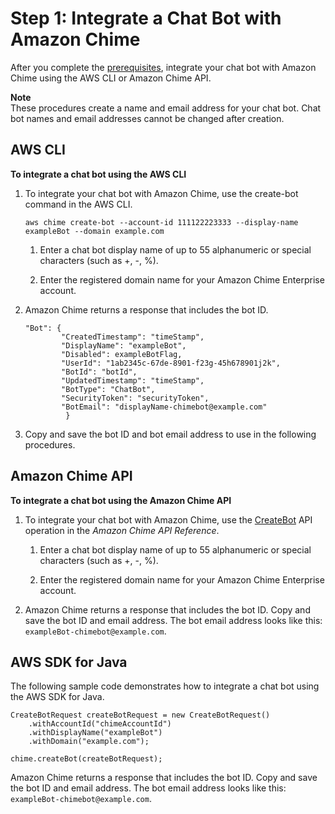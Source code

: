 # Step 1: Integrate a Chat Bot with Amazon Chime<a name="integrate-bots"></a>

After you complete the [prerequisites](use-bots.md#bots-prereqs), integrate your chat bot with Amazon Chime using the AWS CLI or Amazon Chime API\.

**Note**  
These procedures create a name and email address for your chat bot\. Chat bot names and email addresses cannot be changed after creation\.

## AWS CLI<a name="integ-cli"></a>

**To integrate a chat bot using the AWS CLI**

1. To integrate your chat bot with Amazon Chime, use the create\-bot command in the AWS CLI\.

   ```
   aws chime create-bot --account-id 111122223333 --display-name exampleBot --domain example.com
   ```

   1. Enter a chat bot display name of up to 55 alphanumeric or special characters \(such as \+, \-, %\)\.

   1. Enter the registered domain name for your Amazon Chime Enterprise account\.

1. Amazon Chime returns a response that includes the bot ID\.

   ```
   "Bot": {
           "CreatedTimestamp": "timeStamp",
           "DisplayName": "exampleBot",
           "Disabled": exampleBotFlag,
           "UserId": "1ab2345c-67de-8901-f23g-45h678901j2k",
           "BotId": "botId",
           "UpdatedTimestamp": "timeStamp",
           "BotType": "ChatBot",
           "SecurityToken": "securityToken",
           "BotEmail": "displayName-chimebot@example.com"
            }
   ```

1. Copy and save the bot ID and bot email address to use in the following procedures\.

## Amazon Chime API<a name="integ-api"></a>

**To integrate a chat bot using the Amazon Chime API**

1. To integrate your chat bot with Amazon Chime, use the [CreateBot](https://docs.aws.amazon.com/chime/latest/APIReference/API_CreateBot.html) API operation in the *Amazon Chime API Reference*\.

   1. Enter a chat bot display name of up to 55 alphanumeric or special characters \(such as \+, \-, %\)\.

   1. Enter the registered domain name for your Amazon Chime Enterprise account\.

1. Amazon Chime returns a response that includes the bot ID\. Copy and save the bot ID and email address\. The bot email address looks like this: `exampleBot-chimebot@example.com`\. 

## AWS SDK for Java<a name="integ-sdk"></a>

The following sample code demonstrates how to integrate a chat bot using the AWS SDK for Java\.

```
CreateBotRequest createBotRequest = new CreateBotRequest()
    .withAccountId("chimeAccountId")
    .withDisplayName("exampleBot")
    .withDomain("example.com");

chime.createBot(createBotRequest);
```

Amazon Chime returns a response that includes the bot ID\. Copy and save the bot ID and email address\. The bot email address looks like this: `exampleBot-chimebot@example.com`\.